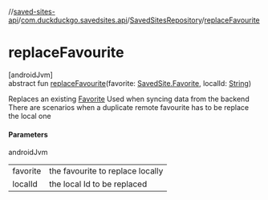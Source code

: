 //[saved-sites-api](../../../index.md)/[com.duckduckgo.savedsites.api](../index.md)/[SavedSitesRepository](index.md)/[replaceFavourite](replace-favourite.md)

# replaceFavourite

[androidJvm]\
abstract fun [replaceFavourite](replace-favourite.md)(favorite: [SavedSite.Favorite](../../com.duckduckgo.savedsites.api.models/-saved-site/-favorite/index.md), localId: [String](https://kotlinlang.org/api/latest/jvm/stdlib/kotlin/-string/index.html))

Replaces an existing [Favorite](../../com.duckduckgo.savedsites.api.models/-saved-site/-favorite/index.md) Used when syncing data from the backend There are scenarios when a duplicate remote favourite has to be replace the local one

#### Parameters

androidJvm

| | |
|---|---|
| favorite | the favourite to replace locally |
| localId | the local Id to be replaced |
